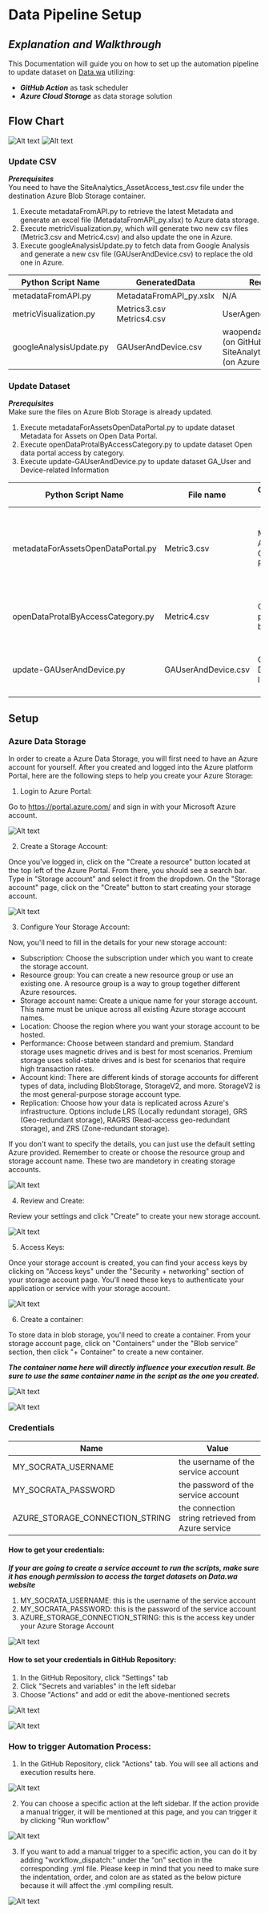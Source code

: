 # Data Pipeline Setup
## _Explanation and Walkthrough_

This Documentation will guide you on how to set up the automation pipeline to update dataset on [Data.wa](https://data.wa.gov/) utilizing:
- _**GitHub Action**_ as task scheduler
- _**Azure Cloud Storage**_ as data storage solution


## Flow Chart
![Alt text](./Pictures/Flow_Chart_1.png)
![Alt text](./Pictures/Flow_Chart_2.png)

### Update CSV

***Prerequisites*** <br/>
You need to have the SiteAnalytics_AssetAccess_test.csv file under the destination Azure Blob Storage container.

1. Execute metadataFromAPI.py to retrieve the latest Metadata and generate an excel file (MetadataFromAPI_py.xlsx) to Azure data storage.
2. Execute metricVisualization.py, which will generate two new csv files (Metric3.csv and Metric4.csv) and also update the one in Azure.
3. Execute googleAnalysisUpdate.py to fetch data from Google Analysis and generate a new csv file (GAUserAndDevice.csv) to replace the old one in Azure.

| Python Script Name | GeneratedData | Required Setting File |
| ------------------ | ------------- | --------------------- |
| metadataFromAPI.py | MetadataFromAPI_py.xslx | N/A |
| metricVisualization.py | Metrics3.csv <br/> Metrics4.csv | UserAgencies.csv (on GitHub) |
| googleAnalysisUpdate.py | GAUserAndDevice.csv | waopendata_api_access_key.json (on GitHub) <br/> SiteAnalytics_AssetAccess_test.csv (on Azure Blob Storage) |

### Update Dataset

***Prerequisites*** <br/>
Make sure the files on Azure Blob Storage is already updated.

1. Execute metadataForAssetsOpenDataPortal.py to update dataset Metadata for Assets on Open Data Portal.
2. Execute openDataProtalByAccessCategory.py to update dataset Open data portal access by category.
3. Execute update-GAUserAndDevice.py to update dataset GA_User and Device-related Information

| Python Script Name | File name | Corresponding Dataset | Corresponding Metrics Name |
| ------------------ | ----------| ----------------------| ---------------------------|
| metadataForAssetsOpenDataPortal.py | Metric3.csv | Metadata for Assets on Open Data Portal | Number of assets hosted on data.wa.gov(Measure) </br> Number of datasets with visualizations(Metric) </br> Number of datasets with stories(Metric) |
| openDataProtalByAccessCategory.py | Metric4.csv | Open data portal access by category | Access of assets hosted on data.wa.gov & Most popular assets(Measure) |
| update-GAUserAndDevice.py | GAUserAndDevice.csv | GA_User and Device-related Information | Access of assets hosted on data.wa.gov& Most popular assets(Measure) |

## Setup

### Azure Data Storage
In order to create a Azure Data Storage, you will first need to have an Azure account for yourself. After you created and logged into the Azure platform Portal, here are the following steps to help you create your Azure Storage:

1. Login to Azure Portal:

Go to https://portal.azure.com/ and sign in with your Microsoft Azure account.

![Alt text](./Pictures/Azure_Homepage.png)

2. Create a Storage Account:

Once you've logged in, click on the "Create a resource" button located at the top left of the Azure Portal.
From there, you should see a search bar. Type in "Storage account" and select it from the dropdown.
On the "Storage account" page, click on the "Create" button to start creating your storage account.

![Alt text](./Pictures/Storage_Account.png)

3. Configure Your Storage Account:

Now, you'll need to fill in the details for your new storage account:
- Subscription: Choose the subscription under which you want to create the storage account.
- Resource group: You can create a new resource group or use an existing one. A resource group is a way to group together different Azure resources.
- Storage account name: Create a unique name for your storage account. This name must be unique across all existing Azure storage account names.
- Location: Choose the region where you want your storage account to be hosted.
- Performance: Choose between standard and premium. Standard storage uses magnetic drives and is best for most scenarios. Premium storage uses solid-state drives and is best for scenarios that require high transaction rates.
- Account kind: There are different kinds of storage accounts for different types of data, including BlobStorage, StorageV2, and more. StorageV2 is the most general-purpose storage account type.
- Replication: Choose how your data is replicated across Azure's infrastructure. Options include LRS (Locally redundant storage), GRS (Geo-redundant storage), RAGRS (Read-access geo-redundant storage), and ZRS (Zone-redundant storage).

If you don't want to specify the details, you can just use the default setting Azure provided. Remember to create or choose the resource group and storage account name. These two are mandetory in creating storage accounts.

![Alt text](./Pictures/Create_Storage_Account.png)

4. Review and Create:

Review your settings and click "Create" to create your new storage account.

![Alt text](./Pictures/Review_Step.png)

5. Access Keys:

Once your storage account is created, you can find your access keys by clicking on "Access keys" under the "Security + networking" section of your storage account page. You'll need these keys to authenticate your application or service with your storage account.

![Alt text](./Pictures/Find_Connection_String.png)

6. Create a container:

To store data in blob storage, you'll need to create a container. From your storage account page, click on "Containers" under the "Blob service" section, then click "+ Container" to create a new container.

_***The container name here will directly influence your execution result. Be sure to use the same container name in the script as the one you created.***_

![Alt text](./Pictures/Container.png)

![Alt text](./Pictures/Script_Container_Name.png)


### Credentials

| Name | Value |
| ------ | ------ |
| MY_SOCRATA_USERNAME | the username of the service account |
| MY_SOCRATA_PASSWORD | the password of the service account |
| AZURE_STORAGE_CONNECTION_STRING | the connection string retrieved from Azure service |

#### How to get your credentials:

***If your are going to create a service account to run the scripts, make sure it has enough permission to access the target datasets on Data.wa website***
1. MY_SOCRATA_USERNAME: this is the username of the service account
2. MY_SOCRATA_PASSWORD: this is the password of the service account
3. AZURE_STORAGE_CONNECTION_STRING: this is the access key under your Azure Storage Account

![Alt text](./Pictures/Find_Connection_String.png)

#### How to set your credentials in GitHub Repository:

1. In the GitHub Repository, click "Settings" tab 
2. Click "Secrets and variables" in the left sidebar
3. Choose "Actions" and add or edit the above-mentioned secrets

![Alt text](./Pictures/Actions_Secrets.png)

![Alt text](./Pictures/Add_New_Secret.png)

### How to trigger Automation Process:

1. In the GitHub Repository, click "Actions" tab. You will see all actions and execution results here.

![Alt text](./Pictures/All_Actions_Results.png)

2. You can choose a specific action at the left sidebar. If the action provide a manual trigger, it will be mentioned at this page, and you can trigger it by clicking "Run workflow"

![Alt text](./Pictures/Choose_Action_Workflow.png)

3. If you want to add a manual trigger to a specific action, you can do it by adding "workflow_dispatch:" under the "on" section in the corresponding .yml file. Please keep in mind that you need to make sure the indentation, order, and colon are as stated as the below picture because it will affect the .yml compiling result.

![Alt text](./Pictures/YAML_Setting.png)
